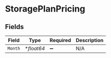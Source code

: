 # StoragePlanPricing


## Fields

| Field              | Type               | Required           | Description        |
| ------------------ | ------------------ | ------------------ | ------------------ |
| `Month`            | **float64*         | :heavy_minus_sign: | N/A                |